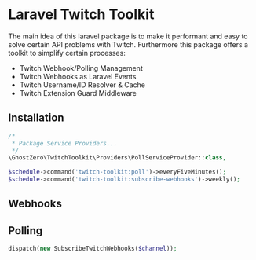 # Laravel Twitch Toolkit

The main idea of this laravel package is to make it performant and easy to solve certain API problems with Twitch. Furthermore this package offers a toolkit to simplify certain processes:

* Twitch Webhook/Polling Management
* Twitch Webhooks as Laravel Events
* Twitch Username/ID Resolver & Cache
* Twitch Extension Guard Middleware

## Installation

```php
/*
 * Package Service Providers...
 */
\GhostZero\TwitchToolkit\Providers\PollServiceProvider::class,
```

```php
$schedule->command('twitch-toolkit:poll')->everyFiveMinutes();
$schedule->command('twitch-toolkit:subscribe-webhooks')->weekly();
```

## Webhooks

## Polling

```php
dispatch(new SubscribeTwitchWebhooks($channel));
```